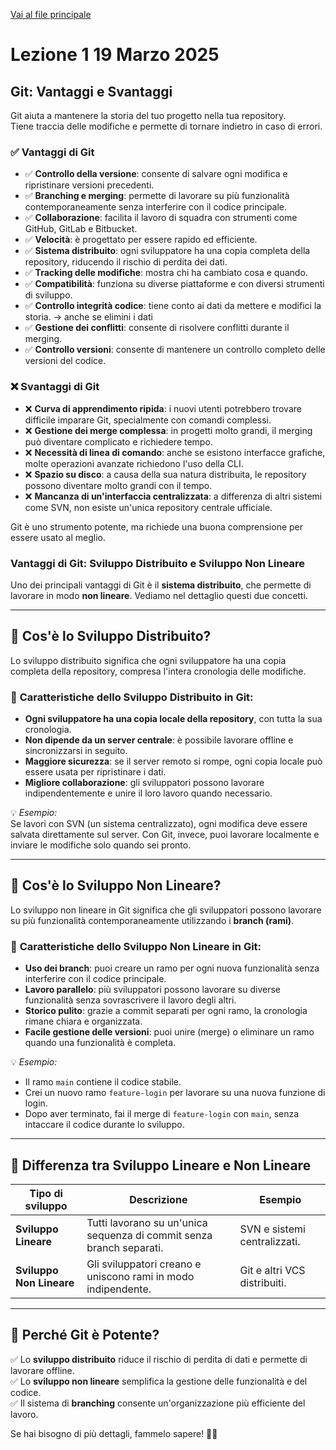 [Vai al file principale](../../Readme.md)

# Lezione 1 19 Marzo 2025

## Git: Vantaggi e Svantaggi

Git aiuta a mantenere la storia del tuo progetto nella tua repository.  
Tiene traccia delle modifiche e permette di tornare indietro in caso di errori.

### ✅ Vantaggi di Git

- ✅ **Controllo della versione**: consente di salvare ogni modifica e ripristinare versioni precedenti.
- ✅ **Branching e merging**: permette di lavorare su più funzionalità contemporaneamente senza interferire con il codice principale.
- ✅ **Collaborazione**: facilita il lavoro di squadra con strumenti come GitHub, GitLab e Bitbucket.
- ✅ **Velocità**: è progettato per essere rapido ed efficiente.
- ✅ **Sistema distribuito**: ogni sviluppatore ha una copia completa della repository, riducendo il rischio di perdita dei dati.
- ✅ **Tracking delle modifiche**: mostra chi ha cambiato cosa e quando.
- ✅ **Compatibilità**: funziona su diverse piattaforme e con diversi strumenti di sviluppo.
- ✅ **Controllo integrità codice**: tiene conto ai dati da mettere e modifici la storia. -> anche se elimini i dati 
- ✅ **Gestione dei conflitti**: consente di risolvere conflitti durante il merging.
- ✅ **Controllo versioni**: consente di mantenere un controllo completo delle versioni del codice.

### ❌ Svantaggi di Git

- ❌ **Curva di apprendimento ripida**: i nuovi utenti potrebbero trovare difficile imparare Git, specialmente con comandi complessi.
- ❌ **Gestione dei merge complessa**: in progetti molto grandi, il merging può diventare complicato e richiedere tempo.
- ❌ **Necessità di linea di comando**: anche se esistono interfacce grafiche, molte operazioni avanzate richiedono l'uso della CLI.
- ❌ **Spazio su disco**: a causa della sua natura distribuita, le repository possono diventare molto grandi con il tempo.
- ❌ **Mancanza di un'interfaccia centralizzata**: a differenza di altri sistemi come SVN, non esiste un'unica repository centrale ufficiale.

Git è uno strumento potente, ma richiede una buona comprensione per essere usato al meglio.

### **Vantaggi di Git: Sviluppo Distribuito e Sviluppo Non Lineare**  

Uno dei principali vantaggi di Git è il **sistema distribuito**, che permette di lavorare in modo **non lineare**. Vediamo nel dettaglio questi due concetti.  

---

## **📌 Cos'è lo Sviluppo Distribuito?**  

Lo sviluppo distribuito significa che ogni sviluppatore ha una copia completa della repository, compresa l'intera cronologia delle modifiche.  

### 🔹 **Caratteristiche dello Sviluppo Distribuito in Git:**  
- **Ogni sviluppatore ha una copia locale della repository**, con tutta la sua cronologia.  
- **Non dipende da un server centrale**: è possibile lavorare offline e sincronizzarsi in seguito.  
- **Maggiore sicurezza**: se il server remoto si rompe, ogni copia locale può essere usata per ripristinare i dati.  
- **Migliore collaborazione**: gli sviluppatori possono lavorare indipendentemente e unire il loro lavoro quando necessario.  

💡 *Esempio:*  
Se lavori con SVN (un sistema centralizzato), ogni modifica deve essere salvata direttamente sul server. Con Git, invece, puoi lavorare localmente e inviare le modifiche solo quando sei pronto.  

---

## **📌 Cos'è lo Sviluppo Non Lineare?**  

Lo sviluppo non lineare in Git significa che gli sviluppatori possono lavorare su più funzionalità contemporaneamente utilizzando i **branch (rami)**.  

### 🔹 **Caratteristiche dello Sviluppo Non Lineare in Git:**  
- **Uso dei branch**: puoi creare un ramo per ogni nuova funzionalità senza interferire con il codice principale.  
- **Lavoro parallelo**: più sviluppatori possono lavorare su diverse funzionalità senza sovrascrivere il lavoro degli altri.  
- **Storico pulito**: grazie a commit separati per ogni ramo, la cronologia rimane chiara e organizzata.  
- **Facile gestione delle versioni**: puoi unire (merge) o eliminare un ramo quando una funzionalità è completa.  

💡 *Esempio:*  
- Il ramo `main` contiene il codice stabile.  
- Crei un nuovo ramo `feature-login` per lavorare su una nuova funzione di login.  
- Dopo aver terminato, fai il merge di `feature-login` con `main`, senza intaccare il codice durante lo sviluppo.  

---

## **🔄 Differenza tra Sviluppo Lineare e Non Lineare**  

| Tipo di sviluppo | Descrizione | Esempio |
|------------------|-------------|---------|
| **Sviluppo Lineare** | Tutti lavorano su un'unica sequenza di commit senza branch separati. | SVN e sistemi centralizzati. |
| **Sviluppo Non Lineare** | Gli sviluppatori creano e uniscono rami in modo indipendente. | Git e altri VCS distribuiti. |

---

## **🎯 Perché Git è Potente?**  

✅ Lo **sviluppo distribuito** riduce il rischio di perdita di dati e permette di lavorare offline.  
✅ Lo **sviluppo non lineare** semplifica la gestione delle funzionalità e del codice.  
✅ Il sistema di **branching** consente un'organizzazione più efficiente del lavoro.  

Se hai bisogno di più dettagli, fammelo sapere! 🚀😊
